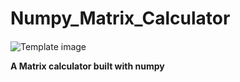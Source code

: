 # Numpy_Matrix_Calculator

<div class="alert alert-block alert-info" style="margin-top: 20px">
    <img src="markdown/logo.png" alt="Template image">
</div>

**A Matrix calculator built with numpy**



